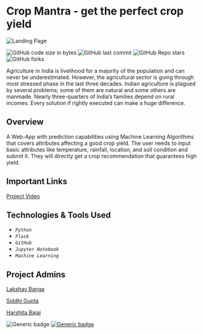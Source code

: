 # Crop Mantra - get the perfect crop yield 

![Landing Page](https://github.com/lakshay2000/CropMantra/blob/main/Screenshot%20from%202022-03-08%2016-33-30.png)

![GitHub code size in bytes](https://img.shields.io/github/languages/code-size/lakshay2000/CropMantra?style=social) ![GitHub last commit](https://img.shields.io/github/last-commit/lakshay2000/CropMantra?style=social) ![GitHub Repo stars](https://img.shields.io/github/stars/lakshay2000/CropMantra?style=social)![GitHub forks](https://img.shields.io/github/forks/lakshay2000/CropMantra?style=social)

Agriculture in India is livelihood for a majority of the population and can never be underestimated. However, the agricultural sector is going through most stressed phase in the last three decades. Indian agriculture is plagued by several problems; some of them are natural and some others are manmade. Nearly three-quarters of India’s families depend on rural incomes. Every solution if rightly executed can make a huge difference. 
## Overview
A Web-App with prediction capabilities using Machine Learning Algorithms that covers attributes affecting a good crop yield. 
The user needs to input basic attributes like temperature, rainfall, location, and soil condition and submit it. They will directly get a crop recommendation that guarantees high yield. 
## Important Links
[Project Video]()
## Technologies & Tools Used 
- *`Python`*
- *`Flask`*
- *`GitHub`*
- *`Jupyter Notebook`*
- *`Machine Learning`*
## Project Admins 
[Lakshay Banga](https://github.com/lakshay2000)

[Siddhi Gupta](https://github.com/siddhiiguptaa)

[Harshita Bajaj](https://github.com/Harshita-b)

![Generic badge](https://img.shields.io/badge/CropMantra-TechForGood-orange) [![Generic badge](https://img.shields.io/badge/visit-website-purple)](https://cropmantra.herokuapp.com/)

